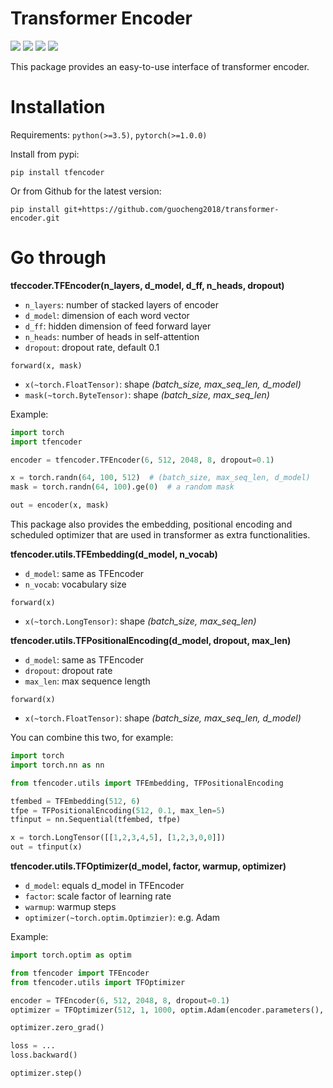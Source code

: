 # Transformer Encoder
<p>
    <img src="https://img.shields.io/badge/python-3.5 | 3.6 | 3.7-blue" />
    <img src="https://img.shields.io/pypi/v/tfencoder?color=orange" />
    <img src="https://img.shields.io/badge/license-MIT-green" />
    <img src="https://img.shields.io/travis/com/guocheng2018/transformer-encoder" />
</p>
This package provides an easy-to-use interface of transformer encoder.

# Installation

Requirements: `python(>=3.5)`, `pytorch(>=1.0.0)`

Install from pypi:
```
pip install tfencoder
```
Or from Github for the latest version:
```
pip install git+https://github.com/guocheng2018/transformer-encoder.git
```

# Go through

**tfeccoder.TFEncoder(n_layers, d_model, d_ff, n_heads, dropout)**

- `n_layers`: number of stacked layers of encoder
- `d_model`: dimension of each word vector
- `d_ff`: hidden dimension of feed forward layer
- `n_heads`: number of heads in self-attention
- `dropout`: dropout rate, default 0.1

`forward(x, mask)`

- `x(~torch.FloatTensor)`: shape *(batch_size, max_seq_len, d_model)*
- `mask(~torch.ByteTensor)`: shape *(batch_size, max_seq_len)*

Example:
```python
import torch
import tfencoder

encoder = tfencoder.TFEncoder(6, 512, 2048, 8, dropout=0.1)

x = torch.randn(64, 100, 512)  # (batch_size, max_seq_len, d_model)
mask = torch.randn(64, 100).ge(0)  # a random mask

out = encoder(x, mask)
```

This package also provides the embedding, positional encoding and scheduled optimizer that are used in transformer as extra functionalities.

**tfencoder.utils.TFEmbedding(d_model, n_vocab)**

- `d_model`: same as TFEncoder
- `n_vocab`: vocabulary size

`forward(x)`

- `x(~torch.LongTensor)`: shape *(batch_size, max_seq_len)*

**tfencoder.utils.TFPositionalEncoding(d_model, dropout, max_len)**

- `d_model`: same as TFEncoder
- `dropout`: dropout rate
- `max_len`: max sequence length

`forward(x)`

- `x(~torch.FloatTensor)`: shape *(batch_size, max_seq_len, d_model)*

You can combine this two, for example:
```python
import torch
import torch.nn as nn

from tfencoder.utils import TFEmbedding, TFPositionalEncoding

tfembed = TFEmbedding(512, 6)
tfpe = TFPositionalEncoding(512, 0.1, max_len=5)
tfinput = nn.Sequential(tfembed, tfpe)

x = torch.LongTensor([[1,2,3,4,5], [1,2,3,0,0]])
out = tfinput(x)
```

**tfencoder.utils.TFOptimizer(d_model, factor, warmup, optimizer)**

- `d_model`: equals d_model in TFEncoder
- `factor`: scale factor of learning rate
- `warmup`: warmup steps 
- `optimizer(~torch.optim.Optimzier)`: e.g. Adam

Example:
```python
import torch.optim as optim

from tfencoder import TFEncoder
from tfencoder.utils import TFOptimizer

encoder = TFEncoder(6, 512, 2048, 8, dropout=0.1)
optimizer = TFOptimizer(512, 1, 1000, optim.Adam(encoder.parameters(), lr=0))

optimizer.zero_grad()

loss = ...
loss.backward()

optimizer.step()
```
